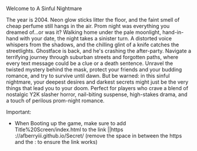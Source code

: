Welcome to A Sinful Nightmare

The year is 2004. Neon glow sticks litter the floor, and the faint smell of cheap perfume still hangs in the air. Prom night was everything you dreamed of…or was it? Walking home under the pale moonlight, hand-in-hand with your date, the night takes a sinister turn. A distorted voice whispers from the shadows, and the chilling glint of a knife catches the streetlights. Ghostface is back, and he's crashing the after-party. Navigate a terrifying journey through suburban streets and forgotten paths, where every text message could be a clue or a death sentence. Unravel the twisted mystery behind the mask, protect your friends and your budding romance, and try to survive until dawn. But be warned: in this sinful nightmare, your deepest desires and darkest secrets might just be the very things that lead you to your doom. Perfect for players who crave a blend of nostalgic Y2K slasher horror, nail-biting suspense, high-stakes drama, and a touch of perilous prom-night romance.

Important:

- When Booting up the game, make sure to add Title%20Screen/index.html to the link ||https ://afberryiii.github.io/Secret/ (remove the space in between the https and the : to ensure the link works)
